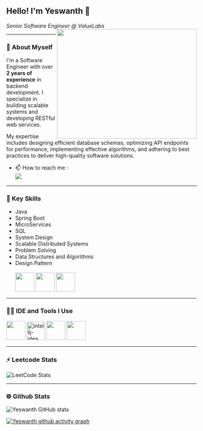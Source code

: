 ## Hello! I'm Yeswanth 👋

*Senior Software Engineer @ ValueLabs*
<img align="right" width="370" height="290" src="https://i.pinimg.com/originals/47/f0/34/47f0342cec72b800463bf003eac1257e.gif">

---
### 👨 About Myself
I'm a Software Engineer with over **2 years of experience** in backend development. I specialize in building scalable systems and developing RESTful web services. 

My expertise includes designing efficient database schemas, optimizing API endpoints for performance, implementing effective algorithms, and adhering to best practices to deliver high-quality software solutions.

- 📫 How to reach me :
<br /> []() [<img src="https://img.shields.io/badge/LinkedIn-0077B5?style=for-the-badge&logo=linkedin&logoColor=white" />](https://www.linkedin.com/in/yeswanth3/)

---
### 🚀 Key Skills
- Java
- Spring Boot
- MicroServices
- SQL
- System Design
- Scalable Distributed Systems
- Problem Solving
- Data Structures and Algorithms
- Design Pattern
<br /> <br />  <img height="50" width="50" src="https://img.icons8.com/color/48/000000/java-coffee-cup-logo.png" /> <img height="50" width="50" src="https://img.icons8.com/color/48/000000/spring-logo.png"/> <img height="50" width="50" src="https://img.icons8.com/color/48/000000/mysql-logo.png"/> 
 
---
### 👨‍💻 IDE and Tools I Use
 <img height="50" src="https://img.icons8.com/officel/480/null/java-eclipse.png"/> <img width="48" height="48" src="https://img.icons8.com/color/48/intellij-idea.png" alt="intellij-idea"/> <img height="50" width="50" src="https://img.icons8.com/color/48/000000/visual-studio-code-2019.png"/> <img height="50" width="50" src="https://img.icons8.com/color/50/000000/git.png"/>

---
### ⚡ Leetcode Stats
![LeetCode Stats](https://leetcard.jacoblin.cool/yeswanth1632001?theme=dark&font=Noto%20Sans%20Armenian&ext=heatmap)

---
### 🌐 Github Stats
![Yeswanth GitHub stats](https://github-readme-stats.vercel.app/api?username=Yeswanth2001&theme=dark&show_icons=true&&hide=issues,contribs)

[![Yeswanth github activity graph](https://github-readme-activity-graph.vercel.app/graph?username=Yeswanth2001&bg_color=000000&color=ffffff&line=51f565&point=ffffff&area=true&hide_border=true)](https://github.com/ashutosh00710/github-readme-activity-graph)
